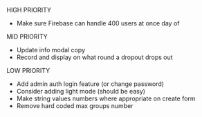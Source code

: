 HIGH PRIORITY

- Make sure Firebase can handle 400 users at once day of

MID PRIORITY

- Update info modal copy
- Record and display on what round a dropout drops out

LOW PRIORITY

- Add admin auth login feature (or change password)
- Consider adding light mode (should be easy)
- Make string values numbers where appropriate on create form
- Remove hard coded max groups number
